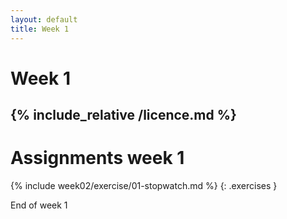 ```yaml
---
layout: default
title: Week 1
---
```

# Week 1
{% include_relative /licence.md %}
---

# Assignments week 1

{% include week02/exercise/01-stopwatch.md %}
{: .exercises }


End of week 1